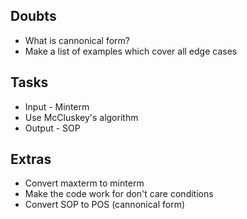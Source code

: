 ## Doubts
* What is cannonical form?
* Make a list of examples which cover all edge cases

## Tasks
* Input - Minterm
* Use McCluskey's algorithm
* Output - SOP

## Extras
* Convert maxterm to minterm
* Make the code work for don't care conditions
* Convert SOP to POS (cannonical form)
